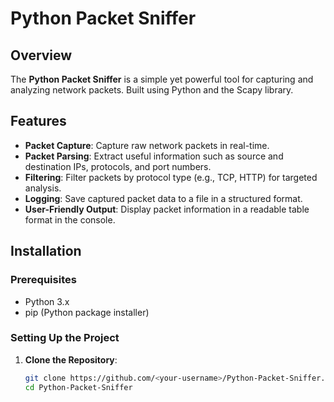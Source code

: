 # Python Packet Sniffer

## Overview

The **Python Packet Sniffer** is a simple yet powerful tool for capturing and analyzing network packets. Built using Python and the Scapy library. 

## Features

- **Packet Capture**: Capture raw network packets in real-time.
- **Packet Parsing**: Extract useful information such as source and destination IPs, protocols, and port numbers.
- **Filtering**: Filter packets by protocol type (e.g., TCP, HTTP) for targeted analysis.
- **Logging**: Save captured packet data to a file in a structured format.
- **User-Friendly Output**: Display packet information in a readable table format in the console.

## Installation

### Prerequisites

- Python 3.x
- pip (Python package installer)

### Setting Up the Project

1. **Clone the Repository**:
   ```bash
   git clone https://github.com/<your-username>/Python-Packet-Sniffer.git
   cd Python-Packet-Sniffer

